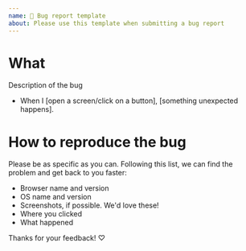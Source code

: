 ```yaml
---
name: 🐛 Bug report template
about: Please use this template when submitting a bug report
---
```

# What
Description of the bug

- When I [open a screen/click on a button], [something unexpected happens].

# How to reproduce the bug
Please be as specific as you can. Following this list, we can find the problem
and get back to you faster:

- Browser name and version
- OS name and version
- Screenshots, if possible. We'd love these!
- Where you clicked
- What happened

Thanks for your feedback! ♡
